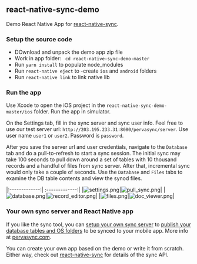 ## react-native-sync-demo
Demo React Native App for [react-native-sync](https://github.com/pervasync/react-native-sync).

### Setup the source code
* DOwnload and unpack the demo app zip file
* Work in app folder: ` cd react-native-sync-demo-master`
* Run  `yarn install`  to populate node_modules
* Run `react-native eject`  to -create `ios` and `android` folders
* Run `react-native link` to link native lib

### Run the app
Use Xcode to open the iOS project in the `react-native-sync-demo-master/ios`  folder. Run the app in simulator.

On the Settings tab, fill in the sync server and sync user info. Feel free to use our test server url:
`http://203.195.233.31:8080/pervasync/server`. Use user name `user1` or `user2`. Password is `password`.

After you save the server url and user credentials, navigate to the `Database` tab and do a pull-to-refresh to start a sync session. The initial sync may take 100 seconds to pull down around a set of tables with 10 thousand records and a handful of files from sync server. After that, incremental sync would only take a couple of seconds. Use the `Database` and `Files` tabs to examine the DB table contents and view the synod files.

|:-------------:| :-------------:|
|![settings.png](https://github.com/pervasync/react-native-sync/master/docs/settings.png)|![pull_sync.png](https://github.com/pervasync/react-native-sync/master/docs/pull_sync.png)|
|![database.png](https://github.com/pervasync/react-native-sync/master/docs/database.png)|![record_editor.png](https://github.com/pervasync/react-native-sync/master/docs/record_editorpng)|
|![files.png](https://github.com/pervasync/react-native-sync/master/docs/files.png)|![doc_viewer.png](https://github.com/pervasync/react-native-sync/master/docs/doc_viewer.png)|

### Your own sync server and React Native app
If you like the sync tool, you can [setup your own sync server](https://docs.google.com/document/u/1/d/1Oioo0MxSArRgBdZ0wmLND-1AdzVLyolNd-yWw59tIC8/pub#h.mbk3tiu7nrjx) to [publish your database tables and OS folders](https://docs.google.com/document/u/1/d/1Oioo0MxSArRgBdZ0wmLND-1AdzVLyolNd-yWw59tIC8/pub#h.smru6um57rkf) to be synced to your mobile app. More info at [pervasync.com](http://www.pervasync.com/ ).

You can create your own app based on the demo or write it from scratch. Either way, check out [react-native-sync](https://github.com/pervasync/react-native-sync) for details of the sync API.

